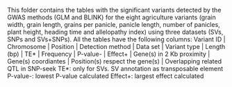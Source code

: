 This folder contains the tables with the significant variants detected by the GWAS methods (GLM and BLINK) for the eight agriculture variants (grain width, grain length, grains per panicle, panicle length, number of panicles, plant height, heading time and allelopathy index) using three datasets (SVs, SNPs and SVs+SNPs). All the tables have the following columns:
Variant ID |	Chromosome	| Position	| Detection method	| Data set	| Variant type	| Length (bp)	| TE*	| Frequency	| P-value-	| Effect+	| Gene(s) in 2 Kb proximity	| Gene(s) coordiantes	| Position(s) respect the gene(s)	| Overlapping related QTL in SNP-seek
TE*: only for SVs. SV annotation as transposable element
P-value-: lowest P-value calculated
Effect+: largest effect calculated

